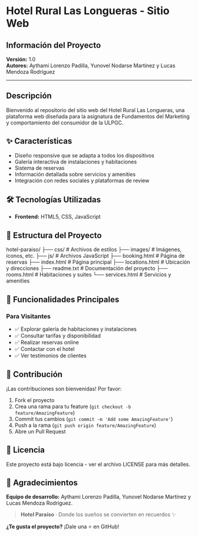# Hotel Rural Las Longueras - Sitio Web

## Información del Proyecto
**Versión:** 1.0  
**Autores:** Aythami Lorenzo Padilla, Yunovel Nodarse Martínez y Lucas Mendoza Rodríguez

---

## Descripción
Bienvenido al repositorio del sitio web del Hotel Rural Las Longueras, una plataforma web diseñada para la asignatura de Fundamentos del Marketing y comportamiento del consumidor de la ULPGC.

## ✨ Características
- Diseño responsive que se adapta a todos los dispositivos
- Galería interactiva de instalaciones y habitaciones
- Sistema de reservas
- Información detallada sobre servicios y amenities
- Integración con redes sociales y plataformas de review

## 🛠️ Tecnologías Utilizadas
- **Frontend:** HTML5, CSS, JavaScript

## 📁 Estructura del Proyecto
hotel-paraiso/
├── css/ # Archivos de estilos
├── images/ # Imágenes, íconos, etc.
├── js/ # Archivos JavaScript
├── booking.html # Página de reservas
├── index.html # Página principal
├── locations.html # Ubicación y direcciones
├── readme.txt # Documentación del proyecto
├── rooms.html # Habitaciones y suites
└── services.html # Servicios y amenities


## 🎯 Funcionalidades Principales

### Para Visitantes
- ✅ Explorar galería de habitaciones y instalaciones
- ✅ Consultar tarifas y disponibilidad
- ✅ Realizar reservas online
- ✅ Contactar con el hotel
- ✅ Ver testimonios de clientes

## 🤝 Contribución
¡Las contribuciones son bienvenidas! Por favor:

1. Fork el proyecto
2. Crea una rama para tu feature (`git checkout -b feature/AmazingFeature`)
3. Commit tus cambios (`git commit -m 'Add some AmazingFeature'`)
4. Push a la rama (`git push origin feature/AmazingFeature`)
5. Abre un Pull Request

## 📄 Licencia
Este proyecto está bajo licencia - ver el archivo LICENSE para más detalles.

## 🙏 Agradecimientos
**Equipo de desarrollo:** Aythami Lorenzo Padilla, Yunovel Nodarse Martínez y Lucas Mendoza Rodríguez.

> **Hotel Paraíso** · Donde los sueños se convierten en recuerdos ✨

**¿Te gusta el proyecto?** ¡Dale una ⭐ en GitHub!
